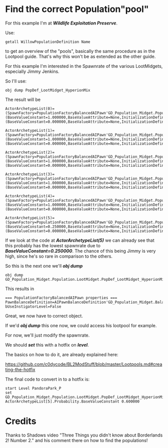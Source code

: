 # Find the correct Population"pool"

For this example I'm at ***Wildlife Exploitation Preserve***.

Use:

```
getall WillowPopulationDefinition Name
```

to get an overview of the "pools", basically the same procedure as in the Lootpool guide.
That's why this won't be as extended as the other guide.

For this example I'm interested in the Spawnrate of the various LootMidgets, especially Jimmy Jenkins.

So I'll use:

```
obj dump PopDef_LootMidget_HyperionMix
```

The result will be

```
ActorArchetypeList(0)=(SpawnFactory=PopulationFactoryBalancedAIPawn'GD_Population_Midget.Population.LootMidget.PopDef_LootMidget_HyperionMix:PopulationFactoryBalancedAIPawn_4',Probability=(BaseValueConstant=1.000000,BaseValueAttribute=None,InitializationDefinition=None,BaseValueScaleConstant=1.000000),MaxActiveAtOneTime=(BaseValueConstant=0.000000,BaseValueAttribute=None,InitializationDefinition=None,BaseValueScaleConstant=0.000000),TestVisibility=False,TestFOV=False)

ActorArchetypeList(1)=(SpawnFactory=PopulationFactoryBalancedAIPawn'GD_Population_Midget.Population.LootMidget.PopDef_LootMidget_HyperionMix:PopulationFactoryBalancedAIPawn_3',Probability=(BaseValueConstant=1.000000,BaseValueAttribute=None,InitializationDefinition=None,BaseValueScaleConstant=1.000000),MaxActiveAtOneTime=(BaseValueConstant=0.000000,BaseValueAttribute=None,InitializationDefinition=None,BaseValueScaleConstant=0.000000),TestVisibility=False,TestFOV=False)

ActorArchetypeList(2)=(SpawnFactory=PopulationFactoryBalancedAIPawn'GD_Population_Midget.Population.LootMidget.PopDef_LootMidget_HyperionMix:PopulationFactoryBalancedAIPawn_2',Probability=(BaseValueConstant=1.000000,BaseValueAttribute=None,InitializationDefinition=None,BaseValueScaleConstant=1.000000),MaxActiveAtOneTime=(BaseValueConstant=0.000000,BaseValueAttribute=None,InitializationDefinition=None,BaseValueScaleConstant=0.000000),TestVisibility=False,TestFOV=False)

ActorArchetypeList(3)=(SpawnFactory=PopulationFactoryBalancedAIPawn'GD_Population_Midget.Population.LootMidget.PopDef_LootMidget_HyperionMix:PopulationFactoryBalancedAIPawn_1',Probability=(BaseValueConstant=1.000000,BaseValueAttribute=None,InitializationDefinition=None,BaseValueScaleConstant=1.000000),MaxActiveAtOneTime=(BaseValueConstant=0.000000,BaseValueAttribute=None,InitializationDefinition=None,BaseValueScaleConstant=0.000000),TestVisibility=False,TestFOV=False)

ActorArchetypeList(4)=(SpawnFactory=PopulationFactoryBalancedAIPawn'GD_Population_Midget.Population.LootMidget.PopDef_LootMidget_HyperionMix:PopulationFactoryBalancedAIPawn_0',Probability=(BaseValueConstant=1.000000,BaseValueAttribute=None,InitializationDefinition=None,BaseValueScaleConstant=1.000000),MaxActiveAtOneTime=(BaseValueConstant=0.000000,BaseValueAttribute=None,InitializationDefinition=None,BaseValueScaleConstant=0.000000),TestVisibility=False,TestFOV=False)

ActorArchetypeList(5)=(SpawnFactory=PopulationFactoryBalancedAIPawn'GD_Population_Midget.Population.LootMidget.PopDef_LootMidget_HyperionMix:PopulationFactoryBalancedAIPawn_5',Probability=(BaseValueConstant=0.250000,BaseValueAttribute=None,InitializationDefinition=None,BaseValueScaleConstant=1.000000),MaxActiveAtOneTime=(BaseValueConstant=0.000000,BaseValueAttribute=None,InitializationDefinition=None,BaseValueScaleConstant=0.000000),TestVisibility=False,TestFOV=False)
```

If we look at the code at ***ActorArchetypeList(5)*** we can already see that this probably has the lowest spawnrate due to ***BaseValueConstant=0.250000***.
The chance of this being Jimmy is very high, since he's so rare in comparison to the others.


So this is the next one we'll ***obj dump***

```
obj dump GD_Population_Midget.Population.LootMidget.PopDef_LootMidget_HyperionMix:PopulationFactoryBalancedAIPawn_5
```

This results in

```
=== PopulationFactoryBalancedAIPawn properties ===
PawnBalanceDefinition=AIPawnBalanceDefinition'GD_Population_Midget.Balance.LootMidget.PawnBalance_Jimmy'
bUseInstigatorLevel=False
```

Great, we now have to correct object.

If we'd ***obj dump*** this one now, we could access his lootpool for example.

For now, we'll just modify the spawnrate.

We should ***set*** this with a hotfix on ***level***.

The basics on how to do it, are already explained here:

https://github.com/c0dycode/BL2ModStuff/blob/master/Lootpools.md#creating-the-hotfix

The final code to convert in to a hotfix is:

```
start Level PandoraPark_P
set GD_Population_Midget.Population.LootMidget.PopDef_LootMidget_HyperionMix ActorArchetypeList[5].Probability.BaseValueConstant 0.600000
```

# Credits
Thanks to Shadows video "Three Things you didn't know about Borderlands 2! Number 2." and his comment there on how to find the populations!